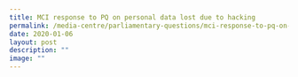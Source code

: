 ```yaml
---
title: MCI response to PQ on personal data lost due to hacking
permalink: /media-centre/parliamentary-questions/mci-response-to-pq-on-personal-data-lost-due-to-hacking/
date: 2020-01-06
layout: post
description: ""
image: ""
---
```

